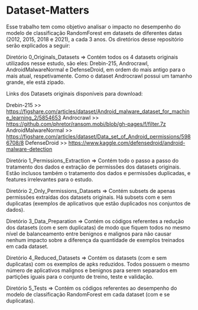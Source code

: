 # Dataset-Matters

Esse trabalho tem como objetivo analisar o impacto no desempenho do modelo de classificação RandomForest em datasets de diferentes datas (2012, 2015, 2018 e 2021), a cada 3 anos. Os diretórios desse repositório serão explicados a seguir:

Diretório 0_Originals_Datasets => Contém todos os 4 datasets originais utilizados nesse estudo, são eles: Drebin-215, Androcrawl, AndroidMalwareNormal e DefenseDroid, em ordem do mais antigo para o mais atual, respetivamente. Como o dataset Androcrawl possui um tamanho grande, ele está zipado.

  Links dos Datasets originais disponíveis para download:

  Drebin-215           >> https://figshare.com/articles/dataset/Android_malware_dataset_for_machine_learning_2/5854653
  Androcrawl           >> https://github.com/phretor/ransom.mobi/blob/gh-pages/f/filter.7z
  AndroidMalwareNormal >> https://figshare.com/articles/dataset/Data_set_of_Android_permissions/5986708/8
  DefenseDroid         >> https://www.kaggle.com/defensedroid/android-malware-detection

Diretório 1_Permissions_Extraction => Contém todo o passo a passo do tratamento dos dados e extração de permissões dos datasets originais. Estão inclusos também o tratamento dos dados e permissões duplicadas, e features irrelevantes para o estudo.

Diretório 2_Only_Permissions_Datasets => Contém subsets de apenas permissões extraídas dos datasets originais. Há subsets com e sem duplicatas (exemplos de aplicativos que estão duplicados nos conjuntos de dados).

Diretório 3_Data_Preparation => Contém os códigos referentes a redução dos datasets (com e sem duplicatas) de modo que fiquem todos no mesmo nível de balanceamento entre benignos e malignos para não causar nenhum impacto sobre a diferença da quantidade de exemplos treinados em cada dataset.

Diretório 4_Reduced_Datasets => Contém os datasets (com e sem duplicatas) com os exemplos de apks reduzidos. Todos possuem o mesmo número de aplicativos malignos e benignos para serem separados em partições iguais para o conjunto de treino, teste e validação.

Diretório 5_Tests => Contém os códigos referentes ao desempenho do modelo de classificação RandomForest em cada dataset (com e se duplicatas).
